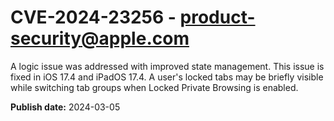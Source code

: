 # CVE-2024-23256 - product-security@apple.com

A logic issue was addressed with improved state management. This issue is fixed in iOS 17.4 and iPadOS 17.4. A user's locked tabs may be briefly visible while switching tab groups when Locked Private Browsing is enabled.

**Publish date:** 2024-03-05
